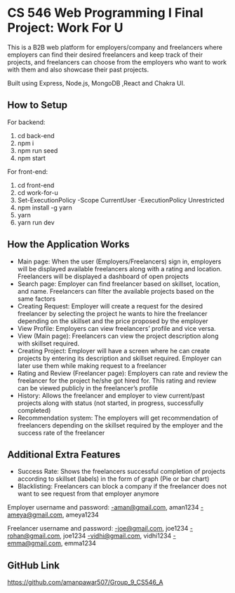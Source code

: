 
# CS 546 Web Programming I Final Project: Work For U
This is a B2B web platform for employers/company and freelancers where employers can 
find their desired freelancers and keep track of their projects, and freelancers can choose from the 
employers who want to work with them and also showcase their past projects.

Built using Express, Node.js, MongoDB ,React and Chakra UI.

## How to Setup 
For backend:
1. cd back-end
2. npm i
3. npm run seed
4. npm start

For front-end:
1. cd front-end
2. cd work-for-u
3. Set-ExecutionPolicy -Scope CurrentUser -ExecutionPolicy Unrestricted
4. npm install -g yarn
5. yarn
6. yarn run dev

## How the Application Works
- Main page: When the user (Employers/Freelancers) sign in, employers will be displayed 
available freelancers along with a rating and location. Freelancers will be displayed a dashboard 
of open projects
- Search page: Employer can find freelancer based on skillset, location, and name. Freelancers can 
filter the available projects based on the same factors
- Creating Request: Employer will create a request for the desired freelancer by selecting the 
project he wants to hire the freelancer depending on the skillset and the price proposed by the 
employer
- View Profile: Employers can view freelancers’ profile and vice versa.
- View (Main page): Freelancers can view the project description along with skillset required.
- Creating Project: Employer will have a screen where he can create projects by entering its 
description and skillset required. Employer can later use them while making request to a 
freelancer
- Rating and Review (Freelancer page): Employers can rate and review the freelancer for the 
project he/she got hired for. This rating and review can be viewed publicly in the freelancer’s 
profile
- History: Allows the freelancer and employer to view current/past projects along with status (not 
started, in progress, successfully completed)
- Recommendation system: The employers will get recommendation of freelancers depending on 
the skillset required by the employer and the success rate of the freelancer


## Additional Extra Features
- Success Rate: Shows the freelancers successful completion of projects according to skillset 
(labels) in the form of graph (Pie or bar chart)
- Blacklisting: Freelancers can block a company if the freelancer does not want to see request 
from that employer anymore

Employer username and password:
-aman@gmail.com, aman1234
-ameya@gmail.com, ameya1234

Freelancer username and password:
-joe@gmail.com, joe1234
-rohan@gmail.com, joe1234
-vidhi@gmail.com, vidhi1234
-emma@gmail.com, emma1234

## GitHub Link
https://github.com/amanpawar507/Group_9_CS546_A

